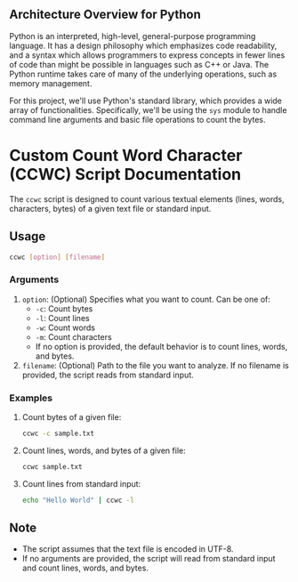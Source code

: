## Architecture Overview for Python
Python is an interpreted, high-level, general-purpose programming language. It has a design philosophy which emphasizes code readability, and a syntax which allows programmers to express concepts in fewer lines of code than might be possible in languages such as C++ or Java. The Python runtime takes care of many of the underlying operations, such as memory management.

For this project, we'll use Python's standard library, which provides a wide array of functionalities. Specifically, we'll be using the `sys` module to handle command line arguments and basic file operations to count the bytes.

# Custom Count Word Character (CCWC) Script Documentation

The `ccwc` script is designed to count various textual elements (lines, words, characters, bytes) of a given text file or standard input.

## Usage

```bash
ccwc [option] [filename]
```

### Arguments

1. `option`: (Optional) Specifies what you want to count. Can be one of:
    - `-c`: Count bytes
    - `-l`: Count lines
    - `-w`: Count words
    - `-m`: Count characters
    - If no option is provided, the default behavior is to count lines, words, and bytes.
2. `filename`: (Optional) Path to the file you want to analyze. If no filename is provided, the script reads from standard input.

### Examples

1. Count bytes of a given file:
    ```bash
    ccwc -c sample.txt
    ```

2. Count lines, words, and bytes of a given file:
    ```bash
    ccwc sample.txt
    ```

3. Count lines from standard input:
    ```bash
    echo "Hello World" | ccwc -l
    ```

## Note

- The script assumes that the text file is encoded in UTF-8.
- If no arguments are provided, the script will read from standard input and count lines, words, and bytes.

